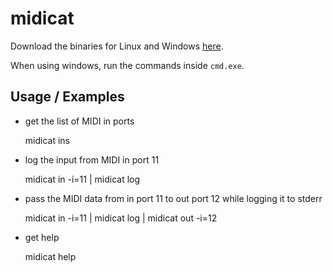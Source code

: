 # midicat

Download the binaries for Linux and Windows [here](https://github.com/gomidi/midicat/releases/download/v0.2.0/midicat-binaries.zip).

When using windows, run the commands inside `cmd.exe`.

## Usage / Examples

- get the list of MIDI in ports

    midicat ins
    
- log the input from MIDI in port 11

    midicat in -i=11 | midicat log

- pass the MIDI data from in port 11 to out port 12 while logging it to stderr

    midicat in -i=11 | midicat log | midicat out -i=12
    
- get help

    midicat help
